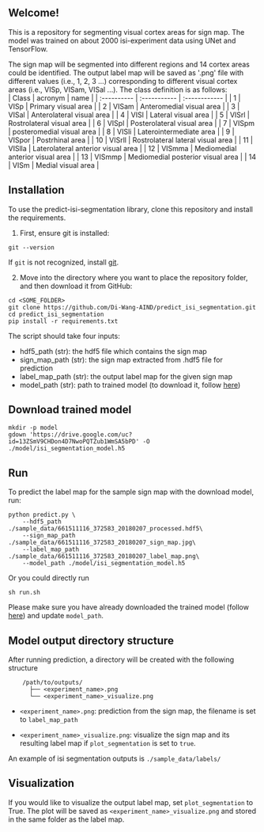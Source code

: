 ## Welcome!
This is a repository for segmenting visual cortex areas for sign map. 
The model was trained on about 2000 isi-experiment data using UNet and TensorFlow.

The sign map will be segmented into different regions and 14 cortex areas could be identified.
The output label map will be saved as '.png' file with different values (i.e., 1, 2, 3 ...) 
corresponding to different visual cortex areas (i.e., VISp, VISam, VISal ...). 
The class definition is as follows:  
| Class | acronym | name | 
| :---------- | :----------- | :------------ |
| 1 | VISp | Primary visual area |
| 2 | VISam | Anteromedial visual area |
| 3 | VISal | Anterolateral visual area |
| 4 | VISl | Lateral visual area |
| 5 | VISrl | Rostrolateral visual area |
| 6 | VISpl | Posterolateral visual area |
| 7 | VISpm | posteromedial visual area |
| 8 | VISli | Laterointermediate area |
| 9 | VISpor | Postrhinal area |
| 10 | VISrll | Rostrolateral lateral visual area |
| 11 | VISlla | Laterolateral anterior visual area |
| 12 | VISmma | Mediomedial anterior visual area |
| 13 | VISmmp | Mediomedial posterior visual area |
| 14 | VISm | Medial visual area |


## Installation
To use the predict-isi-segmentation library, clone this repository and install the requirements.

1. First, ensure git is installed:
```
git --version
```
If `git` is not recognized, install [git](https://git-scm.com/book/en/v2/Getting-Started-Installing-Git).


2. Move into the directory where you want to place the repository folder, and then download it from GitHub:

```
cd <SOME_FOLDER>
git clone https://github.com/Di-Wang-AIND/predict_isi_segmentation.git
cd predict_isi_segmentation
pip install -r requirements.txt
```

<!-- pip install predict-isi-segmentation -->


The script should take four inputs:

- hdf5_path (str): the hdf5 file which contains the sign map
- sign_map_path (str): the sign map extracted from .hdf5 file for prediction
- label_map_path (str): the output label map for the given sign map
- model_path (str): path to trained model (to download it, follow [here](#Download-trained-model))

## Download trained model

```
mkdir -p model
gdown 'https://drive.google.com/uc?id=13ZSmV9CHDon4D7NwoPQTZub1WmSA5bPD' -O ./model/isi_segmentation_model.h5
```

## Run 
To predict the label map for the sample sign map with the download model, run:
```
python predict.py \
    --hdf5_path ./sample_data/661511116_372583_20180207_processed.hdf5\
    --sign_map_path ./sample_data/661511116_372583_20180207_sign_map.jpg\
    --label_map_path ./sample_data/661511116_372583_20180207_label_map.png\
    --model_path ./model/isi_segmentation_model.h5
```

Or you could directly run 
```
sh run.sh
```

Please make sure you have already downloaded the trained model (follow [here](#Download-trained-model)) and update `model_path`. 


## Model output directory structure
After running prediction, a directory will be created with the following structure
```console
    /path/to/outputs/
      ├── <experiment_name>.png
      └── <experiment_name>_visualize.png
```      
* `<experiment_name>.png`: prediction from the sign map, the filename is set to `label_map_path`

* `<experiment_name>_visualize.png`: visualize the sign map and its resulting label map if `plot_segmentation` is set to `true`.

An example of isi segmentation outputs is `./sample_data/labels/`


## Visualization

If you would like to visualize the output label map, set `plot_segmentation` to True. 
The plot will be saved as `<experiment_name>_visualize.png` and stored in the same folder as the label map.





